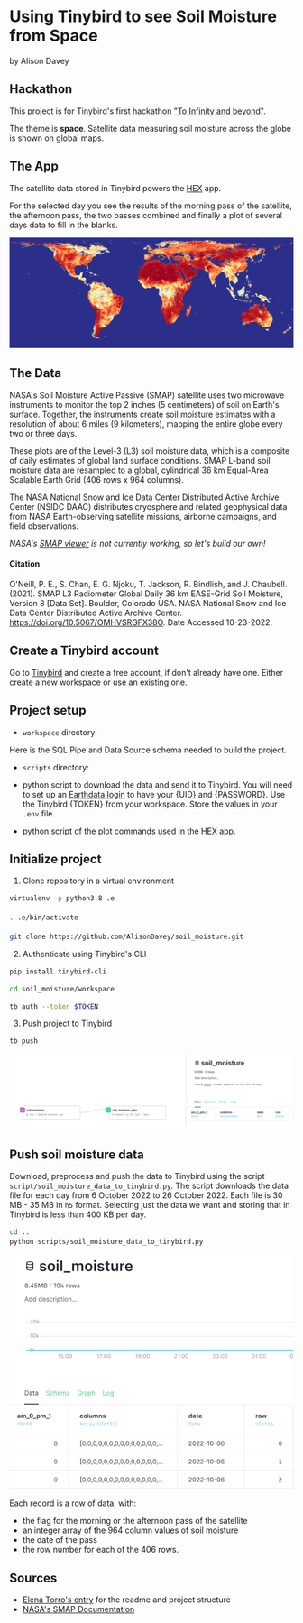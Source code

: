 # Using Tinybird to see Soil Moisture from Space

by Alison Davey

## Hackathon

This project is for Tinybird's first hackathon ["To Infinity and beyond"](https://www.tinybird.co/events/tinybird-hackathon).

The theme is **space**. Satellite data measuring soil moisture across the globe is shown on global maps.

## The App

The satellite data stored in Tinybird powers the [HEX](https://app.hex.tech/138d7e08-1b21-474f-a78c-baee6d4bfc2a/app/8b9f85a8-3841-4162-9471-ede3ae685576/latest) app.

For the selected day you see the results of the morning pass of the satellite, the afternoon pass, the two passes combined and finally a plot of several days data to fill in the blanks.

![Data Flow](images/global_5_days.png)

## The Data

NASA's Soil Moisture Active Passive (SMAP) satellite uses two microwave instruments to monitor the top 2 inches (5 centimeters) of soil on Earth's surface. Together, the instruments create soil moisture estimates with a resolution of about 6 miles (9 kilometers), mapping the entire globe every two or three days.

These plots are of the Level-3 (L3) soil moisture data, which is a composite of daily estimates of global land surface conditions. SMAP L-band soil moisture data are resampled to a global, cylindrical 36 km Equal-Area Scalable Earth Grid (406 rows x 964 columns). 

The NASA National Snow and Ice Data Center Distributed Active Archive Center (NSIDC DAAC) distributes cryosphere and related geophysical data from NASA Earth-observing satellite missions, airborne campaigns, and field observations. 

_NASA's [SMAP viewer](https://smap.jpl.nasa.gov/map/) is not currently working, so let's build our own!_

#### Citation

O'Neill, P. E., S. Chan, E. G. Njoku, T. Jackson, R. Bindlish, and J. Chaubell. (2021). SMAP L3 Radiometer Global Daily 36 km EASE-Grid Soil Moisture, Version 8 [Data Set]. Boulder, Colorado USA. NASA National Snow and Ice Data Center Distributed Active Archive Center. https://doi.org/10.5067/OMHVSRGFX38O. Date Accessed 10-23-2022.

## Create a Tinybird account

Go to [Tinybird](https://www.tinybird.co/) and create a free account, if don't already have one. Either create a new workspace or use an existing one.

## Project setup

* `workspace` directory:

Here is the SQL Pipe and Data Source schema needed to build the project.

* `scripts` directory:

- python script to download the data and send it to Tinybird. You will need to set up an [Earthdata login](https://urs.earthdata.nasa.gov/oauth/authorize) to have your {UID} and {PASSWORD}. Use the Tinybird {TOKEN} from your workspace. Store the values in your `.env` file.

- python script of the plot commands used in the [HEX](https://app.hex.tech/138d7e08-1b21-474f-a78c-baee6d4bfc2a/app/8b9f85a8-3841-4162-9471-ede3ae685576/latest) app.

## Initialize project

1. Clone repository in a virtual environment

```sh
virtualenv -p python3.8 .e

. .e/bin/activate

git clone https://github.com/AlisonDavey/soil_moisture.git
```

2. Authenticate using Tinybird's CLI

```sh
pip install tinybird-cli
```

```sh
cd soil_moisture/workspace
```

```sh
tb auth --token $TOKEN
```

3. Push project to Tinybird

```sh
tb push
```

![Data Flow](images/data_flow.png)

## Push soil moisture data

Download, preprocess and push the data to Tinybird using the script `script/soil_moisture_data_to_tinybird.py`. The script downloads the data file for each day from 6 October 2022 to 26 October 2022. Each file is 30 MB - 35 MB in `h5` format. Selecting just the data we want and storing that in Tinybird is less than 400 KB per day. 

```sh
cd ..
python scripts/soil_moisture_data_to_tinybird.py
```

![Populated Data Source](images/populated_data_source.png)

Each record is a row of data, with:
- the flag for the morning or the afternoon pass of the satellite
- an integer array of the 964 column values of soil moisture
- the date of the pass
- the row number for each of the 406 rows.

## Sources

* [Elena Torro's entry](https://github.com/elenatorro/asteroids-k-means-clustering) for the readme and project structure
* [NASA's SMAP Documentation](https://nsidc.org/data/spl3smp/versions/8)
